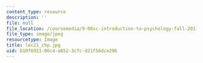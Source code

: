 ```yaml
---
content_type: resource
description: ''
file: null
file_location: /coursemedia/9-00sc-introduction-to-psychology-fall-2011/b10f692106c4a6523cfcd21f56dce29b_lec21_disc_chp.jpg
file_type: image/jpeg
resourcetype: Image
title: lec21_chp.jpg
uid: b10f6921-06c4-a652-3cfc-d21f56dce29b
---
```

